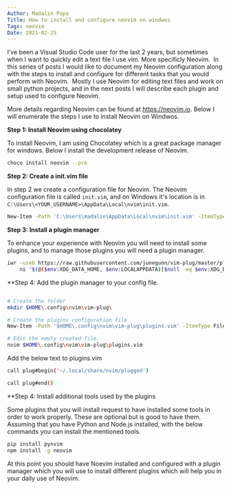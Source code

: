 ```yaml
---
Author: Madalin Popa
Title: How to install and configure neovim on windwos
Tags: neovim
Date: 2021-02-25
---
```


I’ve been a Visual Studio Code user for the last 2 years, but sometimes when I want to
quickly edit a text file I use vim. More specificly Neovim. 
In this series of posts I would like to document my Neovim configuration along with the
steps to install and configure for different tasks that you would perform with Neovim. 
Mostly I use Neovim for editing text files and work on small python projects, and in the next
posts I will describe each plugin and setup used to configure Neovim.

More details regarding Neovim can be found at https://neovim.io. Below I will enumerate the steps I use to install Neovim on Windwos. 

**Step 1: Install Neovim using chocolatey**

To install Neovim, I am using Chocolatey which is a great package manager for windows. Below I install the development release of Neovim. 

```bash
choco install neovim --pre
```
**Step 2: Create a init.vim file**

In step 2 we create a configuration file for Neovim. The Neovim configuration file is called `init.vim`, and on Windows it's location is in `C:\Users\<YOUR_USERNAME>\AppData\Local\nvim\init.vim`.

```bash
New-Item -Path 'C:\Users\madalin\AppData\Local\nvim\init.vim' -ItemType File
```
**Step 3: Install a plugin manager**

To enhance your experience with Neovim you will need to install some plugins, and to manage those plugins you will need a plugin manager. 
```bash
iwr -useb https://raw.githubusercontent.com/junegunn/vim-plug/master/plug.vim |`
    ni "$(@($env:XDG_DATA_HOME, $env:LOCALAPPDATA)[$null -eq $env:XDG_DATA_HOME])/nvim-data/site/autoload/plug.vim" -Force
```
**Step 4: Add the plugin manager to your config file. 

```bash

# Create the folder
mkdir $HOME\.config\nvim\vim-plug\

# Create the plugins configuration file
New-Item -Path '$HOME\.config\nvim\vim-plug\plugins.vim' -ItemType File

# Edit the newly created file. 
nvim $HOME\.config\nvim\vim-plug\plugins.vim
```

Add the below text to plugins.vim
```bash
call plug#begin('~/.local/share/nvim/plugged')

call plug#end()
```

**Step 4: Install additional tools used by the plugins

Some plugins that you will install request to have installed some tools in order to work properly. These are optional but is good to have them. 
Assuming that you have Python and Node.js installed, with the below commands you can install the mentioned tools.
```bash
pip install pynvim
npm install -g neovim
```


At this point you should have Noevim installed and configured with a plugin manager which you will use to install different plugins which will help you in 
your daily use of Neovim. 




